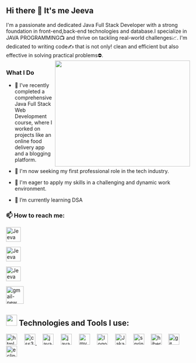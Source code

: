 ## Hi there 👋 It's me Jeeva

I'm a passionate and dedicated Java Full Stack Developer with a strong foundation in front-end,back-end technologies and database.I specialize in JAVA PROGRAMMING📺 and thrive on tackling real-world challenges📈. I'm dedicated to writing code✍️ that is not only! clean and efficient but also effective in solving practical problems⛔.
<img align="right" width="370" height="290" src="https://i.pinimg.com/originals/47/f0/34/47f0342cec72b800463bf003eac1257e.gif"> 

### What I Do
- 🌱 I’ve recently completed a comprehensive Java Full Stack Web Development course, where I worked on projects like an online food delivery app and a blogging platform.

- 🏢 I'm now seeking my first professional role in the tech industry.
- 🚀 I'm eager to apply my skills in a challenging and dynamic work environment.
- 🌱 I’m currently learning DSA
 <h3>📫 How to reach me: </h3>
 
 <p align="left"> 
<a href="https://www.linkedin.com/in/jeeva-%E2%80%8E-9a88b5282/" target="blank"><img align="center" src="https://raw.githubusercontent.com/rahuldkjain/github-profile-readme-generator/master/src/images/icons/Social/linked-in-alt.svg" alt="Jeeva" height="40" width="40" /></a>

<a href="https://www.hackerrank.com/profile/romanjeeva22" target="blank"><img align="center" src="https://raw.githubusercontent.com/rahuldkjain/github-profile-readme-generator/master/src/images/icons/Social/hackerrank.svg" alt="Jeeva" height="40" width="40" /></a>
 
<a href="https://leetcode.com/u/Im__Jeeva/" target="blank"><img align="center" src="https://raw.githubusercontent.com/rahuldkjain/github-profile-readme-generator/master/src/images/icons/Social/leet-code.svg" alt="Jeeva" height="40" width="40" /></a>

<a href="mailto:romanjeeva22@gmail.com"><img width="48" height="48" src="https://img.icons8.com/color/48/gmail-new.png" alt="gmail-new" width="50" height="50"/></a>

</p>





## <img src="https://github.com/user-attachments/assets/28225e58-3792-4e01-8325-79bc0fbcc89e" width="30px" height="30px"> Technologies and Tools I use:
<p>
  <div align="left">
  <a href="https://en.wikipedia.org/wiki/HTML" target="_blank"><img src="https://cdn.jsdelivr.net/gh/devicons/devicon/icons/html5/html5-original.svg" height="30" alt="html5 logo"  /></a>
  <img width="12" />
  <a href="https://en.wikipedia.org/wiki/CSS" target="_blank"><img src="https://cdn.jsdelivr.net/gh/devicons/devicon/icons/css3/css3-original.svg" height="30" alt="css3 logo"  /> </a>
  <img width="12" />
  <a href="https://en.wikipedia.org/wiki/JavaScript" target="_blank"><img src="https://cdn.jsdelivr.net/gh/devicons/devicon/icons/javascript/javascript-original.svg" height="30" alt="javascript logo"  /></a>
  <img width="12" />
  <a href="https://en.wikipedia.org/wiki/Java_(programming_language)" target="_blank"><img src="https://cdn.jsdelivr.net/gh/devicons/devicon/icons/java/java-original.svg" height="30" alt="java logo"  /></a>
  <img width="12" />
  <a href="https://en.wikipedia.org/wiki/MySQL" target="_blank"><img src="https://cdn.jsdelivr.net/gh/devicons/devicon/icons/mysql/mysql-original.svg" height="30" alt="mysql logo"  /></a>
  <img width="12" />
  <a href="https://en.wikipedia.org/wiki/bootstrap" target="_blank"><img src="https://img.icons8.com/color/48/000000/bootstrap.png" height="30" alt=" logo"  /></a>
  <img width="12" />
  <a href="https://en.wikipedia.org/wiki/Jakarta_EE" target="_blank"> <img src="https://github.com/user-attachments/assets/1d643753-76db-4f6b-af2f-5ab60ca5ca7e" height="30" alt="JakartaEE logo!"/></a>
  <img width="12" /> 
  <a href="https://en.wikipedia.org/wiki/Spring_Framework" target="_blank"> <img src="https://github.com/user-attachments/assets/d53a79ec-2f29-40c6-a1a9-83bb4e20f27d" height="30" alt="spring logo!"/></a>  
  <img width="10" /> 
  <a href="https://en.wikipedia.org/wiki/Hibernate_(framework)" target="_blank"> <img src="https://github.com/user-attachments/assets/dcfdfd34-5d6b-45ba-a562-1ca6581cbe00" height="30" alt="hibernate logo!"/></a>
  <img width="10" />  
  <a href="https://en.wikipedia.org/wiki/Git" target="_blank">  <img src="https://cdn.jsdelivr.net/gh/devicons/devicon/icons/git/git-original.svg" height="30" alt="git logo"  /></a>
  <img width="12" />
  <a href="https://en.wikipedia.org/wiki/Eclipse_(software)" target="_blank"> <img src="https://github.com/abhishek-kr03/abhishek-kr03/assets/166202255/bf83801b-0225-41f1-8098-138d0682a67f" height="30"         
  alt="eclipse logo"  /></a>
  </p>
    
 






